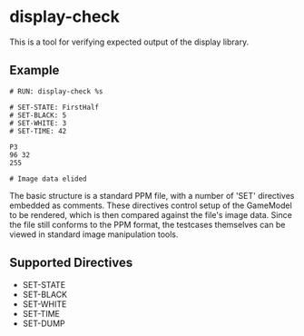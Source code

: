 display-check
=============

This is a tool for verifying expected output of the display library.

Example
-------

```text
# RUN: display-check %s

# SET-STATE: FirstHalf
# SET-BLACK: 5
# SET-WHITE: 3
# SET-TIME: 42

P3
96 32
255

# Image data elided
```

The basic structure is a standard PPM file, with a number of 'SET' directives
embedded as comments. These directives control setup of the GameModel to be
rendered, which is then compared against the file's image data. Since the file
still conforms to the PPM format, the testcases themselves can be viewed in
standard image manipulation tools.


Supported Directives
--------------------
* SET-STATE
* SET-BLACK
* SET-WHITE
* SET-TIME
* SET-DUMP

